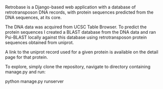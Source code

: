 Retrobase is a Django-based web application with a database of retrotransposon DNA records, with protein sequences predicted from the DNA 
sequences, at its core.

The DNA data was acquired from UCSC Table Browser. To predict the protein sequences I created a BLAST database from the DNA data and ran 
Psi-BLAST locally against this database using retrotransposon protein sequences obtained from uniprot. 

A link to the uniprot record used for a given protein is available on the detail page for that protein.

To explore, simply clone the repository, navigate to directory containing manage.py and run:

  python manage.py runserver
  


  
